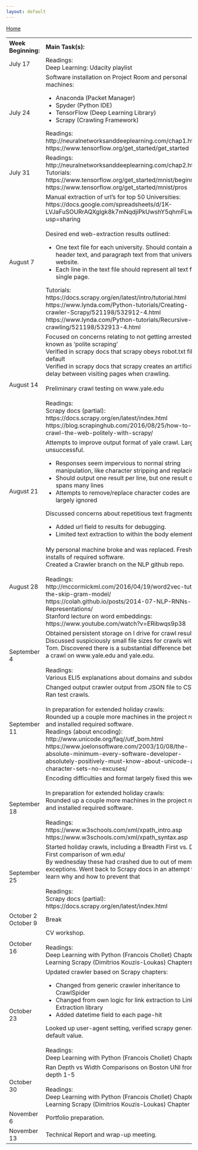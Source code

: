 ```yaml
---
layout: default
---
```

[Home](https://stephgarland.github.io/NLP-Portfolio)

<table>
  <tbody>
    <tr>
      <th align="left">Week Beginning:</th>
      <th align="left">Main Task(s):</th>
    </tr>
    <tr>
      <td>July 17</td>
      <td>Readings: <br> 
          Deep Learning: Udacity playlist</td>
    </tr>
    <tr>
      <td>July 24</td>
      <td>Software installation on Project Room and personal machines:
        <ul>
          <li>Anaconda (Packet Manager)</li>
          <li>Spyder (Python IDE)</li>
          <li>TensorFlow (Deep Learning Library)</li>
          <li>Scrapy (Crawling Framework)</li>
        </ul>
        Readings:<br> 
          http://neuralnetworksanddeeplearning.com/chap1.html<br>
          https://www.tensorflow.org/get_started/get_started
      </td>
    </tr>
    <tr>
      <td>July 31</td>
      <td>
        Readings:<br> 
          http://neuralnetworksanddeeplearning.com/chap2.html<br>
         Tutorials: <br>
          https://www.tensorflow.org/get_started/mnist/beginners<br>
          https://www.tensorflow.org/get_started/mnist/pros<br>
      </td>
    </tr>
    <tr>
      <td>August 7</td>
      <td>
        Manual extraction of url’s for top 50 Universities:<br>
        https://docs.google.com/spreadsheets/d/1K-LVJaFuSOURrAQXglgk8k7mNqdjiPkUwshY5qhmFLw/edit?usp=sharing <br><br>
        Desired end web-extraction results outlined:<br>
        <ul>
          <li>One text file for each university. Should contain all header text, and paragraph text from that university’s website.</li>
          <li>Each line in the text file should represent all text from a single page.</li>
        </ul>
        Tutorials:<br>
          https://docs.scrapy.org/en/latest/intro/tutorial.html<br>
          https://www.lynda.com/Python-tutorials/Creating-crawler-Scrapy/521198/532912-4.html<br>
          https://www.lynda.com/Python-tutorials/Recursive-crawling/521198/532913-4.html<br>
      </td>
    </tr>
    <tr>
      <td>August 14</td>
      <td>
        Focused on concerns relating to not getting arrested, also known as ‘polite scraping’<br>
        Verified in scrapy docs that scrapy obeys robot.txt files by default<br>
        Verified in scrapy docs that scrapy creates an artificial delay between visiting pages when crawling.<br><br>
        Preliminary crawl testing on www.yale.edu<br><br>
        Readings:<br> 
          Scrapy docs (partial): https://docs.scrapy.org/en/latest/index.html<br>
          https://blog.scrapinghub.com/2016/08/25/how-to-crawl-the-web-politely-with-scrapy/<br>
      </td>
    </tr>
    <tr>
      <td>August 21</td>
      <td>
        Attempts to improve output format of yale crawl. Largely unsuccessful. <br>
        <ul>
          <li>Responses seem impervious to normal string manipulation, like character stripping and replacing</li>
          <li>Should output one result per line, but one result often spans many lines</li>
          <li>Attempts to remove/replace character codes are largely ignored</li>
        </ul>
       Discussed concerns about repetitious text fragments.<br>
       <ul>
        <li>Added url field to results for debugging. </li>
        <li>Limited text extraction to within the body element only</li>
       </ul>
      </td>
    </tr>
    <tr>
      <td>August 28</td>
      <td>
        My personal machine broke and was replaced. Fresh installs of required software.<br>
        Created a Crawler branch on the NLP github repo.<br><br>
        Readings:<br> 
          http://mccormickml.com/2016/04/19/word2vec-tutorial-the-skip-gram-model/ <br>
          https://colah.github.io/posts/2014-07-NLP-RNNs-Representations/ <br>
          Stanford lecture on word embeddings: https://www.youtube.com/watch?v=ERibwqs9p38 <br>
      </td>
    </tr>
    <tr>
      <td>September 4</td>
      <td>
        Obtained persistent storage on I drive for crawl results.<br>
        Discussed suspiciously small file sizes for crawls with Tom. Discovered there is a substantial difference between a crawl on www.yale.edu and yale.edu. <br><br>
        Readings:<br> 
          Various ELI5 explanations about domains and subdomains
      </td>
    </tr>
    <tr>
      <td>September 11</td>
      <td>
        Changed output crawler output from JSON file to CSV. Ran test crawls.<br><br>
        In preparation for extended holiday crawls:<br>
        Rounded up a couple more machines in the project room and installed required software. <br>
        Readings (about encoding):<br> 
          http://www.unicode.org/faq//utf_bom.html <br>
          https://www.joelonsoftware.com/2003/10/08/the-absolute-minimum-every-software-developer-absolutely-positively-must-know-about-unicode-and-character-sets-no-excuses/
      </td>
    </tr>
    <tr>
      <td>September 18</td>
      <td>
        Encoding difficulties and format largely fixed this week.<br><br>
        In preparation for extended holiday crawls:<br>
        Rounded up a couple more machines in the project room and installed required software. <br><br>
        Readings:<br> 
        https://www.w3schools.com/xml/xpath_intro.asp <br>
        https://www.w3schools.com/xml/xpath_syntax.asp <br>
      </td>
    </tr>
     <tr>
      <td>September 25</td>
      <td>
        Started holiday crawls, including a Breadth First vs. Deep First comparison of wm.edu/<br>
        By wednesday these had crashed due to out of memory exceptions. Went back to Scrapy docs in an attempt to learn why and how to prevent that<br><br>
        Readings:<br> 
        Scrapy docs (partial): https://docs.scrapy.org/en/latest/index.html
      </td>
    </tr>
    <tr>
      <td>October 2<br>October 9</td>
      <td>
          Break
      </td>
    </tr>
    <tr>
      <td>October 16</td>
      <td>
          CV workshop.<br><br>
          Readings:<br>
          Deep Learning with Python (Francois Chollet) Chapter 1<br>
          Learning Scrapy (Dimitrios Kouzis-Loukas) Chapters 1-3
      </td>
    </tr>
    <tr>
      <td>October 23</td>
      <td>
          Updated crawler based on Scrapy chapters:
          <ul>
            <li>Changed from generic crawler inheritance to CrawlSpider </li>
            <li>Changed from own logic for link extraction to Link Extraction library</li>
            <li>Added datetime field to each page-hit</li>
          </ul>
          Looked up user-agent setting, verified scrapy generates a default value.<br><br>
          Readings:<br>
          Deep Learning with Python (Francois Chollet) Chapter 2
      </td>
    </tr>
    <tr>
      <td>October 30</td>
      <td>
          Ran Depth vs Width Comparisons on Boston UNI from depth 1-5<br><br>
          Readings:<br>
          Deep Learning with Python (Francois Chollet) Chapter 3<br>
          Learning Scrapy (Dimitrios Kouzis-Loukas) Chapter 7
      </td>
    </tr>
    <tr>
      <td>November 6</td>
      <td>
        Portfolio preparation.
      </td>
    </tr>
    <tr>
      <td>November 13</td>
      <td>
        Technical Report and wrap-up meeting.
      </td>
    </tr>
    

  </tbody>
</table>

